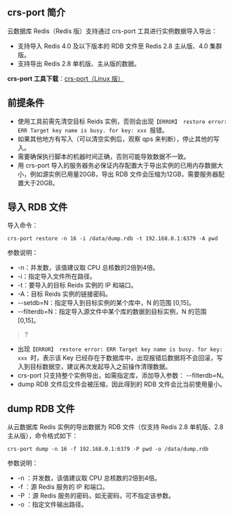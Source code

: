 ## crs-port 简介
云数据库 Redis（Redis 版）支持通过 crs-port 工具进行实例数据导入导出：
- 支持导入 Redis 4.0 及以下版本的 RDB 文件至 Redis 2.8 主从版、4.0 集群版。
- 支持导出 Redis 2.8 单机版、主从版的数据。

**crs-port 工具下载**：[crs-port（Linux 版）](	https://main.qcloudimg.com/raw/10743947474194d516a06e74f6591750/crs-port)

## 前提条件
 - 使用工具前需先清空目标 Reids 实例，否则会出现`【ERROR】 restore error: ERR Target key name is busy. for key: xxx `报错。
 - 如果其他地方有写入（可以清空实例后，观察 qps 来判断），停止其他的写入。
 - 需要确保执行脚本的机器时间正确，否则可能导致数据不一致。
 - 用 crs-port 导入的服务器务必保证内存配置大于导出实例的已用内存数据大小，例如源实例已用量20GB，导出 RDB 文件会压缩为12GB，需要服务器配置大于20GB。

## 导入 RDB 文件
导入命令：
``` 
crs-port restore -n 16 -i /data/dump.rdb -t 192.168.0.1:6379 -A pwd
```

参数说明：
- -n：并发数，该值建议取 CPU 总核数的2倍到4倍。
- -i：指定导入文件所在路径。
- -t：要导入的目标 Reids 实例的 IP 和端口。
- -A：目标 Reids 实例的链接密码。
- --setdb=N：指定导入到目标实例的某个库中，N 的范围 [0,15]。
- --filterdb=N：指定导入源文件中某个库的数据到目标实例，N 的范围 [0,15]。

>?
- 出现`【ERROR】 restore error: ERR Target key name is busy. for key: xxx `时，表示该 Key 已经存在于数据库中，出现报错后数据将不会回滚，写入到目标数据空，建议再次发起导入之前操作清理数据。
- crs-port 只支持整个实例导出，如需指定库，添加导入参数： --filterdb=N。
- dump RDB 文件后文件会被压缩，因此得到的 RDB 文件会比当前使用量小。

## dump RDB 文件
从云数据库 Redis 实例的导出数据为 RDB 文件（仅支持 Redis 2.8 单机版、2.8 主从版），命令格式如下：
``` 
crs-port dump -n 16 -f 192.168.0.1:6379 -P pwd -o /data/dump.rdb
```

参数说明：
- -n ：并发数，该值建议取 CPU 总核数的2倍到4倍。
- -f ：源 Redis 服务的 IP 和端口。
- -P ：源 Redis 服务的密码，如无密码，可不指定该参数。
- -o ：指定文件输出路径。

